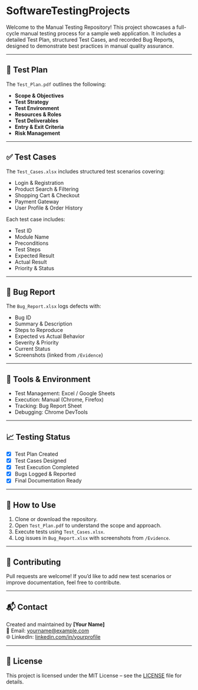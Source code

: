 # SoftwareTestingProjects
Welcome to the Manual Testing Repository! This project showcases a full-cycle manual testing process for a sample web application. It includes a detailed Test Plan, structured Test Cases, and recorded Bug Reports, designed to demonstrate best practices in manual quality assurance.


---

## 📘 Test Plan

The `Test_Plan.pdf` outlines the following:

- **Scope & Objectives**
- **Test Strategy**
- **Test Environment**
- **Resources & Roles**
- **Test Deliverables**
- **Entry & Exit Criteria**
- **Risk Management**

---

## ✅ Test Cases

The `Test_Cases.xlsx` includes structured test scenarios covering:

- Login & Registration
- Product Search & Filtering
- Shopping Cart & Checkout
- Payment Gateway
- User Profile & Order History

Each test case includes:

- Test ID  
- Module Name  
- Preconditions  
- Test Steps  
- Expected Result  
- Actual Result  
- Priority & Status

---

## 🐞 Bug Report

The `Bug_Report.xlsx` logs defects with:

- Bug ID  
- Summary & Description  
- Steps to Reproduce  
- Expected vs Actual Behavior  
- Severity & Priority  
- Current Status  
- Screenshots (linked from `/Evidence`)

---

## 🔧 Tools & Environment

- Test Management: Excel / Google Sheets  
- Execution: Manual (Chrome, Firefox)  
- Tracking: Bug Report Sheet  
- Debugging: Chrome DevTools

---

## 📈 Testing Status

- [x] Test Plan Created  
- [x] Test Cases Designed  
- [x] Test Execution Completed  
- [x] Bugs Logged & Reported  
- [x] Final Documentation Ready

---

## 🚀 How to Use

1. Clone or download the repository.
2. Open `Test_Plan.pdf` to understand the scope and approach.
3. Execute tests using `Test_Cases.xlsx`.
4. Log issues in `Bug_Report.xlsx` with screenshots from `/Evidence`.

---

## 🙌 Contributing

Pull requests are welcome! If you’d like to add new test scenarios or improve documentation, feel free to contribute.

---

## 📬 Contact

Created and maintained by **[Your Name]**  
📧 Email: yourname@example.com  
🌐 LinkedIn: [linkedin.com/in/yourprofile](https://linkedin.com/in/yourprofile)

---

## 📄 License

This project is licensed under the MIT License – see the [LICENSE](LICENSE) file for details.

